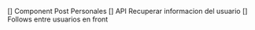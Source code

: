 [] Component Post Personales
[] API Recuperar informacion del usuario
[] Follows entre usuarios en front
